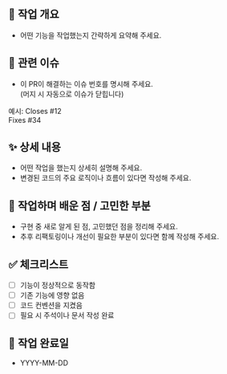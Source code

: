 ## 📌 작업 개요
- 어떤 기능을 작업했는지 간략하게 요약해 주세요.

## 🔗 관련 이슈
- 이 PR이 해결하는 이슈 번호를 명시해 주세요.  
  (머지 시 자동으로 이슈가 닫힙니다)

예시:
Closes #12  
Fixes #34

## ✨ 상세 내용
- 어떤 작업을 했는지 상세히 설명해 주세요.
- 변경된 코드의 주요 로직이나 흐름이 있다면 작성해 주세요.

## 📝 작업하며 배운 점 / 고민한 부분
- 구현 중 새로 알게 된 점, 고민했던 점을 정리해 주세요.
- 추후 리팩토링이나 개선이 필요한 부분이 있다면 함께 작성해 주세요.

## ✅ 체크리스트
- [ ] 기능이 정상적으로 동작함
- [ ] 기존 기능에 영향 없음
- [ ] 코드 컨벤션을 지켰음
- [ ] 필요 시 주석이나 문서 작성 완료

## 📅 작업 완료일
- YYYY-MM-DD

